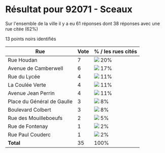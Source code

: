 # Résultat pour 92071 - Sceaux

Sur l'ensemble de la ville il y a eu 61 réponses dont 38 réponses avec une rue citée (62%)

13 points noirs identifiés

| Rue | Vote | % / les rues cités|
|-----|------|-------------------|
| Rue Houdan | 7 | <img src="../../img/bar_20.gif" />&nbsp;20%|
| Avenue de Camberwell | 6 | <img src="../../img/bar_17.gif" />&nbsp;17%|
| Rue du Lycée | 4 | <img src="../../img/bar_11.gif" />&nbsp;11%|
| La Coulée Verte | 4 | <img src="../../img/bar_11.gif" />&nbsp;11%|
| Avenue Jean Perrin | 4 | <img src="../../img/bar_11.gif" />&nbsp;11%|
| Place du Général de Gaulle | 3 | <img src="../../img/bar_8.gif" />&nbsp;8%|
| Boulevard Colbert | 3 | <img src="../../img/bar_8.gif" />&nbsp;8%|
| Rue des Mouilleboeufs | 2 | <img src="../../img/bar_5.gif" />&nbsp;5%|
| Rue de Fontenay | 1 | <img src="../../img/bar_2.gif" />&nbsp;2%|
| Rue Paul Couderc | 1 | <img src="../../img/bar_2.gif" />&nbsp;2%|
| **Total** | 35 | 100%|
